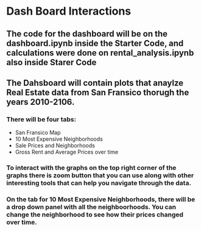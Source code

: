 # Dash Board Interactions
## The code for the dashboard will be on the dashboard.ipynb inside the Starter Code, and calculations were done on rental_analysis.ipynb also inside Starer Code

## The Dahsboard will contain plots that anaylze Real Estate data from San Fransico thorugh the years 2010-2106.
### There will be four tabs:
  * San Fransico Map
  * 10 Most Expensive Neighborhoods
  * Sale Prices and Neighborhoods
  * Gross Rent and Average Prices over time
### To interact with the graphs on the top right corner of the graphs there is zoom button that you can use along with other interesting tools that can help you navigate through the data.

### On the tab for 10 Most Expensive Neighborhoods, there will be a drop down panel with all the neighboorhoods. You can change the neighborhood to see how their prices changed over time.
